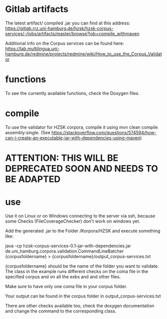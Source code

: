 # Gitlab artifacts

The latest artifact/ compiled .jar you can find at this address: 
https://gitlab.rrz.uni-hamburg.de/hzsk/hzsk-corpus-services/-/jobs/artifacts/master/browse?job=compile_withmaven



Additional info on the Corpus services can be found here:
https://lab.multilingua.uni-hamburg.de/redmine/projects/redmine/wiki/How_to_use_the_Corpus_Validator

# functions

To see the currently available functions, check the Doxygen files.

# compile

To use the validator for HZSK corpora, compile it using mvn clean compile assembly:single.
(See https://stackoverflow.com/questions/574594/how-can-i-create-an-executable-jar-with-dependencies-using-maven)

# ATTENTION: THIS WILL BE DEPRECATED SOON AND NEEDS TO BE ADAPTED
# use

Use it on Linux or on Windows connecting to the server via ssh, because some Checks (FileCoverageChecker) don't work on windows yet.

Add the generated .jar to the Folder /Korpora/HZSK and execute something like:

java -cp hzsk-corpus-services-0.1-jar-with-dependencies.jar de.uni_hamburg.corpora.validation.CommandLineBatcher {corpusfoldername} > {corpusfoldername}/output_corpus-services.txt

{corpusfoldername} should be the name of the folder you want to validate. The class in the example runs different checks on the coma file in the specified corpus and on all the exbs and and other files.

Make sure to have only one coma file in your corpus folder.

Your output can be found in the corpus folder in output_corpus-services.txt

There are other checks available too, check the doxygen documentation and change the command to the corresponding class.